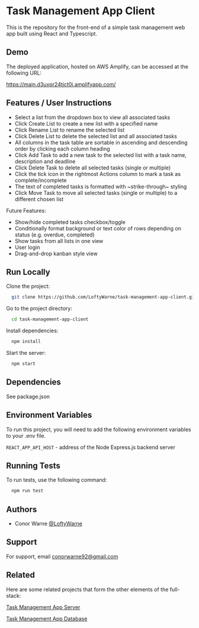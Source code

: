 
# Task Management App Client

This is the repository for the front-end of a simple task management web app built using React and Typescript.


## Demo

The deployed application, hosted on AWS Amplify, can be accessed at the following URL:

https://main.d3uxpr24tjct0i.amplifyapp.com/


## Features / User Instructions

- Select a list from the dropdown box to view all associated tasks
- Click Create List to create a new list with a specified name
- Click Rename List to rename the selected list
- Click Delete List to delete the selected list and all associated tasks
- All columns in the task table are sortable in ascending and descending order by clicking each column heading
- Click Add Task to add a new task to the selected list with a task name, description and deadline
- Click Delete Task to delete all selected tasks (single or multiple)
- Click the tick icon in the rightmost Actions column to mark a task as complete/incomplete
- The text of completed tasks is formatted with ~strike-through~ styling
- Click Move Task to move all selected tasks (single or multiple) to a different chosen list

Future Features:
- Show/hide completed tasks checkbox/toggle
- Conditionally format background or text color of rows depending on status (e.g. overdue, completed)
- Show tasks from all lists in one view
- User login
- Drag-and-drop kanban style view

## Run Locally

Clone the project:

```bash
  git clone https://github.com/LoftyWarne/task-management-app-client.git
```

Go to the project directory:

```bash
  cd task-management-app-client
```

Install dependencies:

```bash
  npm install
```

Start the server:

```bash
  npm start
```


## Dependencies

See package.json
## Environment Variables

To run this project, you will need to add the following environment variables to your .env file.

`REACT_APP_API_HOST` - address of the Node Express.js backend server


## Running Tests

To run tests, use the following command:

```bash
  npm run test
```


## Authors

- Conor Warne [@LoftyWarne](https://github.com/LoftyWarne)




## Support

For support, email conorwarne92@gmail.com


## Related

Here are some related projects that form the other elements of the full-stack:

[Task Management App Server](https://github.com/LoftyWarne/task-management-app-server.git)

[Task Management App Database](https://github.com/LoftyWarne/task-management-app-db.git)

